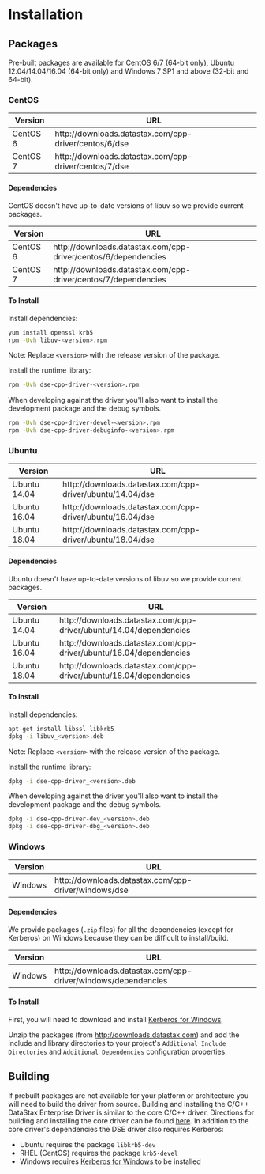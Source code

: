 # Installation

## Packages

Pre-built packages are available for CentOS 6/7 (64-bit only), Ubuntu
12.04/14.04/16.04 (64-bit only) and Windows 7 SP1 and above (32-bit and 64-bit).

### CentOS

<table class="table table-striped table-hover table-condensed">
  <thead>
  <tr>
   <th>Version</th>
   <th>URL</th>
  </tr>
  </thead>

  <tbody>
  <tr>
   <td>CentOS 6</td>
   <td>http://downloads.datastax.com/cpp-driver/centos/6/dse</td>
  </tr>
  <tr>
   <td>CentOS 7</td>
   <td>http://downloads.datastax.com/cpp-driver/centos/7/dse</td>
  </tr>
  </tbody>
</table>

#### Dependencies

CentOS doesn't have up-to-date versions of libuv so we provide current packages.

<table class="table table-striped table-hover table-condensed">
  <thead>
  <tr>
   <th>Version</th>
   <th>URL</th>
  </tr>
  </thead>

  <tbody>
  <tr>
   <td>CentOS 6</td>
   <td>http://downloads.datastax.com/cpp-driver/centos/6/dependencies</td>
  </tr>
  <tr>
   <td>CentOS 7</td>
   <td>http://downloads.datastax.com/cpp-driver/centos/7/dependencies</td>
  </tr>
  </tbody>
</table>

#### To Install

Install dependencies:

```bash
yum install openssl krb5
rpm -Uvh libuv-<version>.rpm
```

Note: Replace `<version>` with the release version of the package.

Install the runtime library:

```bash
rpm -Uvh dse-cpp-driver-<version>.rpm
```

When developing against the driver you'll also want to install the development
package and the debug symbols.

```bash
rpm -Uvh dse-cpp-driver-devel-<version>.rpm
rpm -Uvh dse-cpp-driver-debuginfo-<version>.rpm
```

### Ubuntu

<table class="table table-striped table-hover table-condensed">
  <thead>
  <tr>
   <th>Version</th>
   <th>URL</th>
  </tr>
  </thead>

  <tbody>
  <tr>
   <td>Ubuntu 14.04</td>
   <td>http://downloads.datastax.com/cpp-driver/ubuntu/14.04/dse</td>
  </tr>
  <tr>
   <td>Ubuntu 16.04</td>
   <td>http://downloads.datastax.com/cpp-driver/ubuntu/16.04/dse</td>
  </tr>
  <tr>
   <td>Ubuntu 18.04</td>
   <td>http://downloads.datastax.com/cpp-driver/ubuntu/18.04/dse</td>
  </tr>
  </tbody>
</table>

#### Dependencies

Ubuntu doesn't have up-to-date versions of libuv so we provide current packages.

<table class="table table-striped table-hover table-condensed">
  <thead>
  <tr>
   <th>Version</th>
   <th>URL</th>
  </tr>
  </thead>

  <tbody>
  <tr>
   <td>Ubuntu 14.04</td>
   <td>http://downloads.datastax.com/cpp-driver/ubuntu/14.04/dependencies</td>
  </tr>
  <tr>
   <td>Ubuntu 16.04</td>
   <td>http://downloads.datastax.com/cpp-driver/ubuntu/16.04/dependencies</td>
  </tr>
  <tr>
   <td>Ubuntu 18.04</td>
   <td>http://downloads.datastax.com/cpp-driver/ubuntu/18.04/dependencies</td>
  </tr>
  </tbody>
</table>

#### To Install

Install dependencies:

```bash
apt-get install libssl libkrb5
dpkg -i libuv_<version>.deb
```

Note: Replace `<version>` with the release version of the package.

Install the runtime library:

```bash
dpkg -i dse-cpp-driver_<version>.deb
```

When developing against the driver you'll also want to install the development
package and the debug symbols.

```bash
dpkg -i dse-cpp-driver-dev_<version>.deb
dpkg -i dse-cpp-driver-dbg_<version>.deb
```

### Windows

<table class="table table-striped table-hover table-condensed">
  <thead>
  <tr>
   <th>Version</th>
    <th>URL</th>
  </tr>
  </thead>

  <tbody>
  <tr>
   <td>Windows</td>
   <td>http://downloads.datastax.com/cpp-driver/windows/dse</td>
  </tr>
  </tbody>
</table>

#### Dependencies

We provide packages (`.zip` files) for all the dependencies (except for
Kerberos) on Windows because they can be difficult to install/build.

<table class="table table-striped table-hover table-condensed">
  <thead>
  <tr>
   <th>Version</th>
   <th>URL</th>
  </tr>
  </thead>

  <tbody>
  <tr>
   <td>Windows</td>
   <td>http://downloads.datastax.com/cpp-driver/windows/dependencies</td>
  </tr>
  </tbody>
</table>

#### To Install

First, you will need to download and install [Kerberos for Windows].

Unzip the packages (from http://downloads.datastax.com) and add the include and
library directories to your project's `Additional Include Directories` and
`Additional Dependencies` configuration properties.

## Building

If prebuilt packages are not available for your platform or architecture you
will need to build the driver from source. Building and installing the C/C++
DataStax Enterprise Driver is similar to the core C/C++ driver. Directions
for building and installing the core driver can be found [here](/building/). In
addition to the core driver's dependencies the DSE driver also requires
Kerberos:

* Ubuntu requires the package `libkrb5-dev`
* RHEL (CentOS) requires the package `krb5-devel`
* Windows requires [Kerberos for Windows] to be installed

[Kerberos for Windows]: http://web.mit.edu/kerberos/dist/index.html
